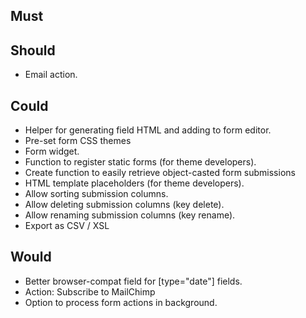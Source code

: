 ## Must

## Should
- Email action.

## Could
- Helper for generating field HTML and adding to form editor.
- Pre-set form CSS themes
- Form widget.
- Function to register static forms (for theme developers).
- Create function to easily retrieve object-casted form submissions
- HTML template placeholders (for theme developers).
- Allow sorting submission columns.
- Allow deleting submission columns (key delete).
- Allow renaming submission columns (key rename).
- Export as CSV / XSL

## Would
- Better browser-compat field for [type="date"] fields.
- Action: Subscribe to MailChimp
- Option to process form actions in background.